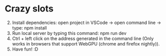 # Crazy slots


2. Install dependencies: open project in VSCode -> open command line -> type: npm install
3. Run local server by typing this command: npm run dev
4. Ctrl + left click on the address generated in the command line (Only works in browsers that support WebGPU (chrome and firefox nightly)).
5. Have fun! :D
